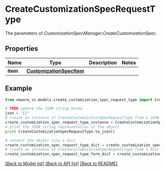 # CreateCustomizationSpecRequestType

The parameters of *CustomizationSpecManager.CreateCustomizationSpec*. 

## Properties
Name | Type | Description | Notes
------------ | ------------- | ------------- | -------------
**item** | [**CustomizationSpecItem**](CustomizationSpecItem.md) |  | 

## Example

```python
from vmware_vi.models.create_customization_spec_request_type import CreateCustomizationSpecRequestType

# TODO update the JSON string below
json = "{}"
# create an instance of CreateCustomizationSpecRequestType from a JSON string
create_customization_spec_request_type_instance = CreateCustomizationSpecRequestType.from_json(json)
# print the JSON string representation of the object
print CreateCustomizationSpecRequestType.to_json()

# convert the object into a dict
create_customization_spec_request_type_dict = create_customization_spec_request_type_instance.to_dict()
# create an instance of CreateCustomizationSpecRequestType from a dict
create_customization_spec_request_type_form_dict = create_customization_spec_request_type.from_dict(create_customization_spec_request_type_dict)
```
[[Back to Model list]](../README.md#documentation-for-models) [[Back to API list]](../README.md#documentation-for-api-endpoints) [[Back to README]](../README.md)


